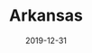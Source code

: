 ---
layout: location-page
date: 2019-12-31
tags:
  - arkansas
title: Arkansas
url: "https://www.healthy.arkansas.gov/programs-services/topics/novel-coronavirus"
urlTitle: "healthy.arkansas.gov"
---